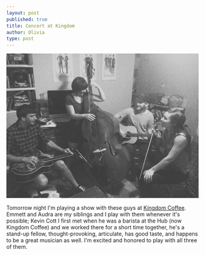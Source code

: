 ```yaml
---
layout: post
published: true
title: Concert at Kingdom
author: Olivia
type: post
---
```


![](/media/IMG_1597%20copy.jpg)

Tomorrow night I'm playing a show with these guys at [Kingdom Coffee](http://insidethehub.com). Emmett and Audra are my siblings and I play with them whenever it's possible; Kevin Cott I first met when he was a barista at the Hub (now Kingdom Coffee) and we worked there for a short time together, he's a stand-up fellow, thought-provoking, articulate, has good taste, and happens to be a great musician as well. I'm excited and honored to play with all three of them.
